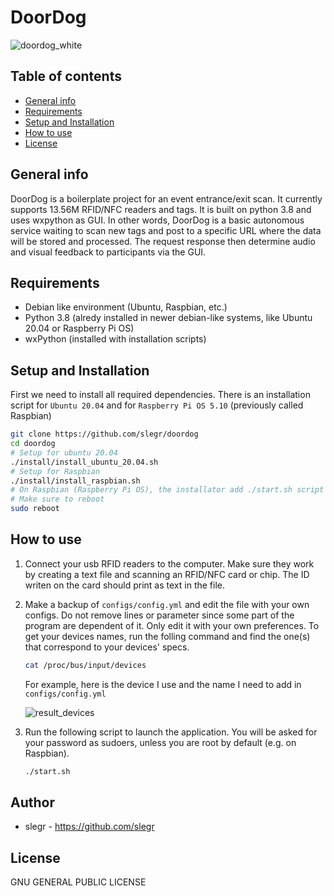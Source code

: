 # DoorDog 
![doordog_white](https://user-images.githubusercontent.com/17283078/135960499-7a949665-9fb9-41ea-9fa2-d746f8846987.png)

## Table of contents
* [General info](#general-info)
* [Requirements](#requirements)
* [Setup and Installation](#setup-and-installation)
* [How to use](#how-to-use)
* [License](#license)

## General info
DoorDog is a boilerplate project for an event entrance/exit scan. It currently supports 13.56M RFID/NFC readers and tags.
It is built on python 3.8 and uses wxpython as GUI. In other words, DoorDog is a basic autonomous service waiting to scan new tags and post to a specific URL where the data will be stored and processed. The request response then determine audio and visual feedback to participants via the GUI.

## Requirements
- Debian like environment (Ubuntu, Raspbian, etc.)
- Python 3.8 (alredy installed in newer debian-like systems, like Ubuntu 20.04 or Raspberry Pi OS)
- wxPython (installed with installation scripts)

## Setup and Installation

First we need to install all required dependencies. There is an installation script for `Ubuntu 20.04` and for `Raspberry Pi OS 5.10` (previously called Raspbian)
```sh
git clone https://github.com/slegr/doordog
cd doordog
# Setup for ubuntu 20.04
./install/install_ubuntu_20.04.sh
# Setup for Raspbian
./install/install_raspbian.sh
# On Raspbian (Raspberry Pi OS), the installator add ./start.sh script to run on boot
# Make sure to reboot
sudo reboot
```

## How to use

1. Connect your usb RFID readers to the computer. Make sure they work by creating a text file and scanning an RFID/NFC card or chip. The ID writen on the card should print as text in the file.

2. Make a backup of `configs/config.yml` and edit the file with your own configs. Do not remove lines or parameter since some part of the program are dependent of it. Only edit it with your own preferences. To get your devices names, run the folling command and find the one(s) that correspond to your devices' specs.

    ```sh
    cat /proc/bus/input/devices
    ```

    For example, here is the device I use and the name I need to add in `configs/config.yml`

    ![result_devices](https://user-images.githubusercontent.com/17283078/135957548-e9f31f00-a518-48a2-a78f-c201b7261056.jpg)


3. Run the following script to launch the application. You will be asked for your password as sudoers, unless you are root by default (e.g. on Raspbian).
    
    ```sh
    ./start.sh
    ```


## Author
- slegr - https://github.com/slegr

## License
GNU GENERAL PUBLIC LICENSE
